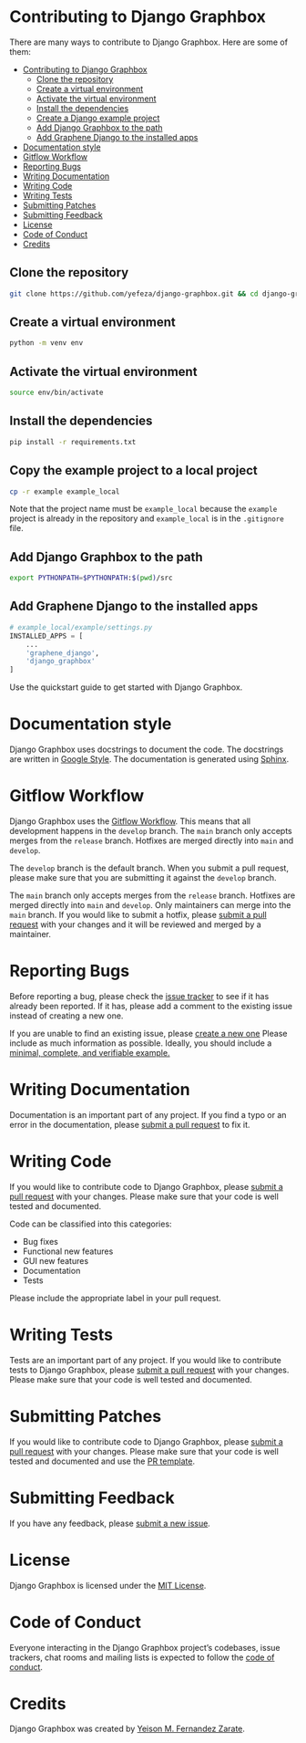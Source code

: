 # Contributing to Django Graphbox

There are many ways to contribute to Django Graphbox. Here are some of them:

- [Contributing to Django Graphbox](#contributing-to-django-graphbox)
  - [Clone the repository](#clone-the-repository)
  - [Create a virtual environment](#create-a-virtual-environment)
  - [Activate the virtual environment](#activate-the-virtual-environment)
  - [Install the dependencies](#install-the-dependencies)
  - [Create a Django example project](#create-a-django-example-project)
  - [Add Django Graphbox to the path](#add-django-graphbox-to-the-path)
  - [Add Graphene Django to the installed apps](#add-graphene-django-to-the-installed-apps)
- [Documentation style](#documentation-style)
- [Gitflow Workflow](#gitflow-workflow)
- [Reporting Bugs](#reporting-bugs)
- [Writing Documentation](#writing-documentation)
- [Writing Code](#writing-code)
- [Writing Tests](#writing-tests)
- [Submitting Patches](#submitting-patches)
- [Submitting Feedback](#submitting-feedback)
- [License](#license)
- [Code of Conduct](#code-of-conduct)
- [Credits](#credits)

## Clone the repository

```bash
git clone https://github.com/yefeza/django-graphbox.git && cd django-graphbox
```

## Create a virtual environment

```bash
python -m venv env
```

## Activate the virtual environment

```bash
source env/bin/activate
```

## Install the dependencies

```bash
pip install -r requirements.txt
```

## Copy the example project to a local project

```bash
cp -r example example_local
```

Note that the project name must be `example_local` because the `example` project
is already in the repository and `example_local` is in the `.gitignore` file.

## Add Django Graphbox to the path

```bash
export PYTHONPATH=$PYTHONPATH:$(pwd)/src
```

## Add Graphene Django to the installed apps

```python
# example_local/example/settings.py
INSTALLED_APPS = [
    ...
    'graphene_django',
    'django_graphbox'
]
```

Use the quickstart guide to get started with Django Graphbox.

# Documentation style

Django Graphbox uses docstrings to document the code. The docstrings are written
in
[Google Style](https://sphinxcontrib-napoleon.readthedocs.io/en/latest/example_google.html).
The documentation is generated using
[Sphinx](https://www.sphinx-doc.org/en/master/).

# Gitflow Workflow

Django Graphbox uses the
[Gitflow Workflow](https://www.atlassian.com/git/tutorials/comparing-workflows/gitflow-workflow).
This means that all development happens in the `develop` branch. The `main`
branch only accepts merges from the `release` branch. Hotfixes are merged
directly into `main` and `develop`.

The `develop` branch is the default branch. When you submit a pull request,
please make sure that you are submitting it against the `develop` branch.

The `main` branch only accepts merges from the `release` branch. Hotfixes are
merged directly into `main` and `develop`. Only maintainers can merge into the
`main` branch. If you would like to submit a hotfix, please
[submit a pull request](#submitting-patches) with your changes and it will be
reviewed and merged by a maintainer.

# Reporting Bugs

Before reporting a bug, please check the
[issue tracker](<[github.com/yefeza/](https://github.com/yefeza/django-graphbox/issues)>)
to see if it has already been reported. If it has, please add a comment to the
existing issue instead of creating a new one.

If you are unable to find an existing issue, please
[create a new one](<[github.com/yefeza/](https://github.com/yefeza/django-graphbox/issues/new/)>)
Please include as much information as possible. Ideally, you should include a
[minimal, complete, and verifiable example.](http://stackoverflow.com/help/mcve)

# Writing Documentation

Documentation is an important part of any project. If you find a typo or an
error in the documentation, please [submit a pull request](#submitting-patches)
to fix it.

# Writing Code

If you would like to contribute code to Django Graphbox, please
[submit a pull request](#submitting-patches) with your changes. Please make sure
that your code is well tested and documented.

Code can be classified into this categories:

- Bug fixes
- Functional new features
- GUI new features
- Documentation
- Tests

Please include the appropriate label in your pull request.

# Writing Tests

Tests are an important part of any project. If you would like to contribute
tests to Django Graphbox, please [submit a pull request](#submitting-patches)
with your changes. Please make sure that your code is well tested and
documented.

# Submitting Patches

If you would like to contribute code to Django Graphbox, please
[submit a pull request](#submitting-patches) with your changes. Please make sure
that your code is well tested and documented and use the
[PR template](.github/PULL_REQUEST_TEMPLATE.md).

# Submitting Feedback

If you have any feedback, please
[submit a new issue](<[github.com/yefeza/](https://github.com/yefeza/django-graphbox/issues/new/)>).

# License

Django Graphbox is licensed under the [MIT License](LICENSE).

# Code of Conduct

Everyone interacting in the Django Graphbox project’s codebases, issue trackers,
chat rooms and mailing lists is expected to follow the
[code of conduct](CODE_OF_CONDUCT.md).

# Credits

Django Graphbox was created by
[Yeison M. Fernandez Zarate](<[github.com/yefeza/](https://github.com/yefeza/)>).

[//]: # 'This README was helpfully generated by GitHub Copilot'
[//]: # 'https://copilot.github.com'
